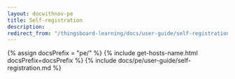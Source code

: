 ```yaml
---
layout: docwithnav-pe
title: Self-registration
description:  
redirect_from: "/thingsboard-learning/docs/user-guide/self-registration/"
---
```


{% assign docsPrefix = "pe/" %}
{% include get-hosts-name.html docsPrefix=docsPrefix %}
{% include docs/pe/user-guide/self-registration.md %}

